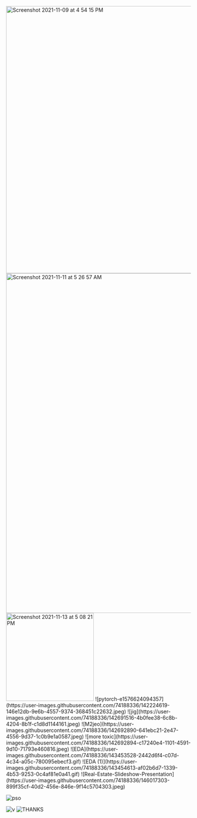 <img width="726" alt="Screenshot 2021-11-09 at 4 54 15 PM" src="https://user-images.githubusercontent.com/74188336/140915632-b20d6c02-86c6-41bb-a2fb-6f8abc8d19bd.png">
<img width="923" alt="Screenshot 2021-11-11 at 5 26 57 AM" src="https://user-images.githubusercontent.com/74188336/141213710-3a1b7473-8436-4683-841e-64d87789f47e.png">


<img width="239" alt="Screenshot 2021-11-13 at 5 08 21 PM" src="https://user-images.githubusercontent.com/74188336/141642699-f95b52bc-3ea6-401c-b4fb-53a36374b89e.png">
![pytorch-e1576624094357](https://user-images.githubusercontent.com/74188336/142224619-146e12db-9e6b-4557-9374-368451c22632.jpeg)
![jig](https://user-images.githubusercontent.com/74188336/142691516-4b0fee38-6c8b-4204-8b1f-c1d8d1144161.jpeg)
![M2jeo](https://user-images.githubusercontent.com/74188336/142692890-641ebc21-2e47-4556-9d37-1c0b9e1a0587.jpeg)
![more toxic](https://user-images.githubusercontent.com/74188336/142692894-c17240e4-1101-4591-9d10-71793e460816.jpeg)
![EDA](https://user-images.githubusercontent.com/74188336/143453528-2442d6f4-c07d-4c34-a05c-780095ebecf3.gif)
![EDA (1)](https://user-images.githubusercontent.com/74188336/143454613-af02b6d7-1339-4b53-9253-0c4af81e0a41.gif)
![Real-Estate-Slideshow-Presentation](https://user-images.githubusercontent.com/74188336/146017303-899f35cf-40d2-456e-846e-9f14c5704303.jpeg)

![pso](https://user-images.githubusercontent.com/74188336/144725362-6236c9f0-8e64-418b-a78d-9ca6a150c4e0.gif)

![v](https://user-images.githubusercontent.com/74188336/144725366-34f9b57b-a8d0-40ab-9b7e-3e6b65c2163b.png)
![THANKS](https://user-images.githubusercontent.com/74188336/146017864-2b153a82-bd71-4ce9-b0e4-1a42752e6f8a.jpeg)
